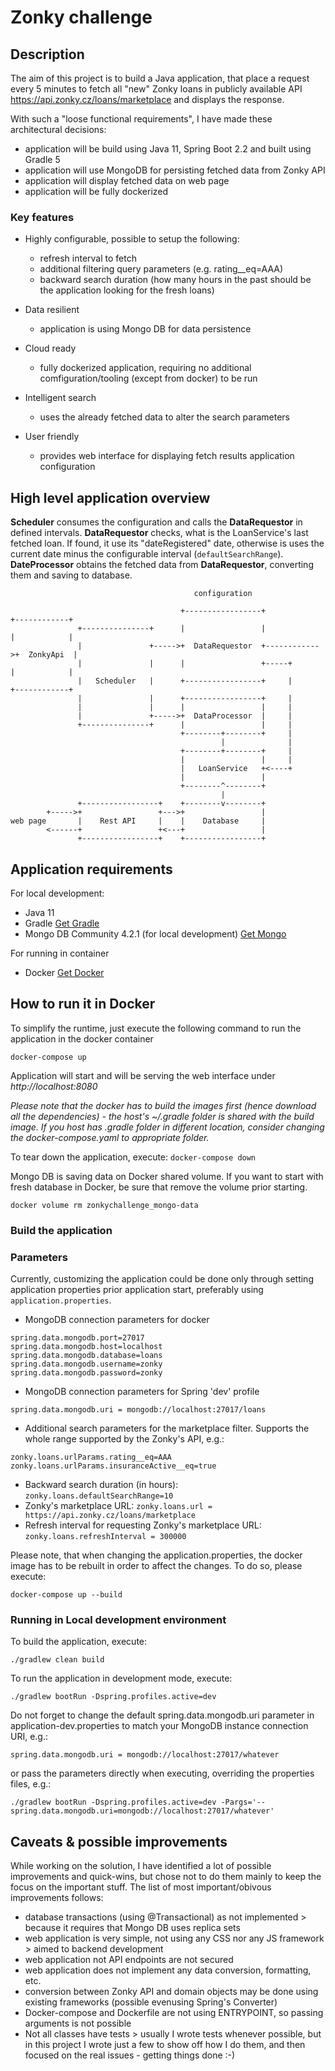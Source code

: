 # Zonky challenge

## Description
The aim of this project is to build a Java application, that place a request every 5 minutes to fetch all "new" Zonky loans in publicly available API https://api.zonky.cz/loans/marketplace and displays the response. 

With such a "loose functional requirements", I have made these architectural decisions:
- application will be build using Java 11, Spring Boot 2.2 and built using Gradle 5
- application will use MongoDB for persisting fetched data from Zonky API
- application will display fetched data on web page
- application will be fully dockerized  
  

### Key features

- Highly configurable, possible to setup the following:
  - refresh interval to fetch 
  - additional filtering query parameters (e.g. rating__eq=AAA)
  - backward search duration (how many hours in the past should be the application looking for the fresh loans)
  
- Data resilient
  - application is using Mongo DB for data persistence
  
- Cloud ready
  - fully dockerized application, requiring no additional comfiguration/tooling (except from docker) to be run

- Intelligent search
  - uses the already fetched data to alter the search parameters  
  
- User friendly 
  - provides web interface for displaying fetch results application configuration 

## High level application overview

**Scheduler** consumes the configuration and calls the **DataRequestor** in defined intervals.
**DataRequestor** checks, what is the LoanService's last fetched loan. If found, it use its "dateRegistered" date, otherwise is uses the current date minus the configurable interval (`defaultSearchRange`). 
**DateProcessor** obtains the fetched data from  **DataRequestor**, converting them and saving to database.

```                 
                                         configuration
                       
                                      +-----------------+             +------------+
               +---------------+      |                 |             |            |
               |               +----->+  DataRequestor  +------------>+  ZonkyApi  |
               |               |      |                 +-----+       |            |
               |   Scheduler   |      +-----------------+     |       +------------+
               |               |      +-----------------+     |
               |               |      |                 |     |
               |               +----->+  DataProcessor  |     |
               +---------------+      |                 |     |
                                      +--------+--------+     |
                                               |              |
                                      +--------+--------+     |
                                      |                 |     |
                                      |   LoanService   +<----+
                                      |                 |
                                      +--------^--------+
                                               |
               +-----------------+    +--------v--------+
        +----->+                 +--->+                 |
web page       |    Rest API     |    |    Database     |
        <------+                 +<---+                 |
               +-----------------+    +-----------------+
```

## Application requirements
For local development:
- Java 11
- Gradle [Get Gradle](https://gradle.org/install)
- Mongo DB Community 4.2.1 (for local development) [Get Mongo](https://www.mongodb.com/download-center/community?jmp=docs)

For running in container
- Docker [Get Docker](https://hub.docker.com/?overlay=onboarding)

## How to run it in Docker
To simplify the runtime, just execute the following command to run the application in the docker container 

```
docker-compose up
```
Application will start and will be serving the web interface under _http://localhost:8080_

_Please note that the docker has to build the images first (hence download all the dependencies) - the host's ~/.gradle folder is shared with the build image.
If you host has .gradle folder in different location, consider changing the docker-compose.yaml to appropriate folder._

To tear down the application, execute: `docker-compose down`

Mongo DB is saving data on Docker shared volume. If you want to start with fresh database in Docker, be sure that remove the volume prior starting.
```
docker volume rm zonkychallenge_mongo-data
```

### Build the application

### Parameters
Currently, customizing the application could be done only through setting application properties prior application start, preferably using ```application.properties```.

- MongoDB connection parameters for docker
```
spring.data.mongodb.port=27017
spring.data.mongodb.host=localhost
spring.data.mongodb.database=loans
spring.data.mongodb.username=zonky
spring.data.mongodb.password=zonky
```
- MongoDB connection parameters for Spring 'dev' profile
```
spring.data.mongodb.uri = mongodb://localhost:27017/loans
```
- Additional search parameters for the marketplace filter. Supports the whole range supported by the Zonky's API, e.g.:
```
zonky.loans.urlParams.rating__eq=AAA
zonky.loans.urlParams.insuranceActive__eq=true
```
- Backward search duration (in hours): `zonky.loans.defaultSearchRange=10` 
- Zonky's marketplace URL: `zonky.loans.url = https://api.zonky.cz/loans/marketplace`
- Refresh interval for requesting Zonky's marketplace URL: `zonky.loans.refreshInterval = 300000`

Please note, that when changing the application.properties, the docker image has to be rebuilt in order to affect the changes. To do so, please execute:
```
docker-compose up --build
```

### Running in Local development environment
To build the application, execute:
```
./gradlew clean build
```

To run the application in development mode, execute: 
```
./gradlew bootRun -Dspring.profiles.active=dev
```

Do not forget to change the default spring.data.mongodb.uri parameter in application-dev.properties to match your MongoDB instance connection URI, e.g.:
```
spring.data.mongodb.uri = mongodb://localhost:27017/whatever
```
or pass the parameters directly when executing, overriding the properties files, e.g.:
```
./gradlew bootRun -Dspring.profiles.active=dev -Pargs='--spring.data.mongodb.uri=mongodb://localhost:27017/whatever'
```

## Caveats & possible improvements

While working on the solution, I have identified a lot of possible improvements and quick-wins, but chose not to do them mainly to keep the focus on the important stuff. The list of most important/obivous improvements follows:

- database transactions (using @Transactional) as not implemented > because it requires that Mongo DB uses replica sets
- web application is very simple, not using any CSS nor any JS framework > aimed to backend development
- web application not API endpoints are not secured
- web application does not implement any data conversion, formatting, etc.  
- conversion between Zonky API and domain objects may be done using existing frameworks (possible evenusing Spring's Converter)
- Docker-compose and Dockerfile are not using ENTRYPOINT, so passing arguments is not possible
- Not all classes have tests > usually I wrote tests whenever possible, but in this project I wrote just a few to show off how I do them, and then focused on the real issues - getting things done :-)
